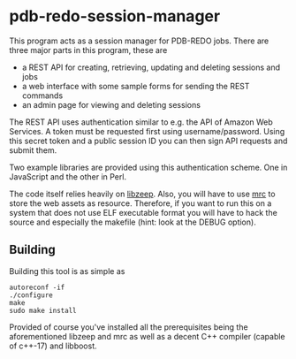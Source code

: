 pdb-redo-session-manager
========================

This program acts as a session manager for PDB-REDO jobs. There are three major parts in this program, these are

- a REST API for creating, retrieving, updating and deleting sessions and jobs
- a web interface with some sample forms for sending the REST commands
- an admin page for viewing and deleting sessions

The REST API uses authentication similar to e.g. the API of Amazon Web Services. A token must be requested first using username/password. Using this secret token and a public session ID you can then sign API requests and submit them.

Two example libraries are provided using this authentication scheme. One in JavaScript and the other in Perl.

The code itself relies heavily on [libzeep](https://github.com/mhekkel/libzeep). Also, you will have to use [mrc](https://github.com/mhekkel/mrc) to store the web assets as resource. Therefore, if you want to run this on a system that does not use ELF executable format you will have to hack the source and especially the makefile (hint: look at the DEBUG option).

Building
--------

Building this tool is as simple as

```
autoreconf -if
./configure
make
sudo make install
```

Provided of course you've installed all the prerequisites being the aforementioned libzeep and mrc as well as a decent C++ compiler (capable of c++-17) and libboost.